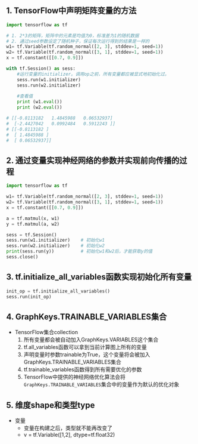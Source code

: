 
## 1. TensorFlow中声明矩阵变量的方法

```py
import tensorflow as tf

# 1. 2*3的矩阵，矩阵中的元素是均值为0，标准差为1的随机数据
# 2. 通过seed参数设定了随机种子，保证每次运行得到的结果是一样的
w1= tf.Variable(tf.random_normal([2, 3], stddev=1, seed=1))
w2= tf.Variable(tf.random_normal([3, 1], stddev=1, seed=1))
x = tf.constant([[0.7, 0.9]])

with tf.Session() as sess:
    #运行变量的initializer。调用op之前，所有变量都应被显式地初始化过。
    sess.run(w1.initializer)
    sess.run(w2.initializer)
    
    #查看值
    print (w1.eval())
    print (w2.eval())

# [[-0.8113182   1.4845988   0.06532937]
#  [-2.4427042   0.0992484   0.5912243 ]]
# [[-0.8113182 ]
#  [ 1.4845988 ]
#  [ 0.06532937]]
```

## 2. 通过变量实现神经网络的参数并实现前向传播的过程

```py
import tensorflow as tf

w1= tf.Variable(tf.random_normal([2, 3], stddev=1, seed=1))
w2= tf.Variable(tf.random_normal([3, 1], stddev=1, seed=1))
x = tf.constant([[0.7, 0.9]])

a = tf.matmul(x, w1)
y = tf.matmul(a, w2)

sess = tf.Session()
sess.run(w1.initializer)    # 初始化w1
sess.run(w2.initializer)    # 初始化w2
print(sess.run(y))          # 初始化w1和w2后，才能获取y的值
sess.close()
```

## 3. tf.initialize_all_variables函数实现初始化所有变量

```py
init_op = tf.initialize_all_variables()
sess.run(init_op)
```

## 4. GraphKeys.TRAINABLE_VARIABLES集合

* TensorFlow集合collection
    1. 所有变量都会被自动加入GraphKeys.VARIABLES这个集合
    2. tf.all_variables函数可以拿到当前计算图上所有的变量
    3. 声明变量时参数trainable为True，这个变量将会被加入GraphKeys.TRAINABLE_VARIABLES集合
    4. tf.trainable_variables函数得到所有需要优化的参数
    5. TensorFlow中提供的神经网络优化算法会将`GraphKeys.TRAINABLE_VARIABLES`集合中的变量作为默认的优化对象

## 5. 维度shape和类型type

* 变量
    * 变量在构建之后，类型就不能再改变了
    * v = tf.Variable([1,2], dtype=tf.float32)